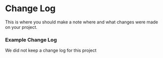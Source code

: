 # Change Log

This is where you should make a note where and what changes were made on your project.

### Example Change Log

We did not keep a change log for this project
